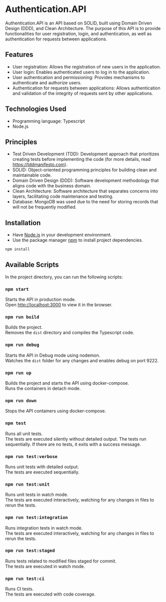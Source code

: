 # Authentication.API

Authentication.API is an API based on SOLID, built using Domain Driven Design (DDD), and Clean Architecture. The purpose of this API is to provide functionalities for user registration, login, and authentication, as well as authentication for requests between applications.

## Features

- User registration: Allows the registration of new users in the application.
- User login: Enables authenticated users to log in to the application.
- User authentication and permissioning: Provides mechanisms to authenticate and authorize users.
- Authentication for requests between applications: Allows authentication and validation of the integrity of requests sent by other applications.

## Technologies Used

- Programming language: Typescript
- Node.js

## Principles
- Test Driven Development (TDD): Development approach that prioritizes creating tests before implementing the code (for more details, read <https://tddmanifesto.com>).
- SOLID: Object-oriented programming principles for building clean and maintainable code.
- Domain Driven Design (DDD): Software development methodology that aligns code with the business domain.
- Clean Architecture: Software architecture that separates concerns into layers, facilitating code maintenance and testing.
- Database: MongoDB was used due to the need for storing records that will not be frequently modified.

## Installation

- Have [Node.js](https://nodejs.org) in your development environment.
- Use the package manager [npm](https://www.npmjs.com/) to install project dependencies.

```bash
npm install
```

## Available Scripts
In the project directory, you can run the following scripts:

### `npm start`

Starts the API in production mode.\
Open [http://localhost:3000](http://localhost:6060) to view it in the browser.

### `npm run build`

Builds the project.\
Removes the `dist` directory and compiles the Typescript code.

### `npm run debug`

Starts the API in Debug mode using nodemon.\
Watches the `dist` folder for any changes and enables debug on port 9222.

### `npm run up`

Builds the project and starts the API using docker-compose.\
Runs the containers in detach mode.

### `npm run down`

Stops the API containers using docker-compose.

### `npm test`

Runs all unit tests.\
The tests are executed silently without detailed output. The tests run sequentially. 
If there are no tests, it exits with a success message.

### `npm run test:verbose`

Runs unit tests with detailed output.\
The tests are executed sequentially.

### `npm run test:unit`

Runs unit tests in watch mode.\
The tests are executed interactively, watching for any changes in files to rerun the tests.

### `npm run test:integration`

Runs integration tests in watch mode.\
The tests are executed interactively, watching for any changes in files to rerun the tests.

### `npm run test:staged`

Runs tests related to modified files staged for commit.\
The tests are executed in watch mode.

### `npm run test:ci`

Runs CI tests.\
The tests are executed with code coverage.
